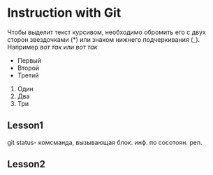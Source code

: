 # Instruction with Git

Чтобы выделит текст курсивом, необходимо обромить его с двух сторон звездочками (*) или знаком нижнего подчеркивания (_). Например *вот так* или _вот так_

* Первый
* Второй
* Третий

1. Один
2. Два
3. Три

## Lesson1
git status- комcманда, вызывающая блок. инф. по сосотоян. реп.

## Lesson2
